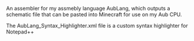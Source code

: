 An assembler for my assmebly language AubLang, which outputs a schematic file that can be pasted into Minecraft for use on my Aub CPU. 

The AubLang_Syntax_Highlighter.xml file is a custom syntax highlighter for Notepad++
